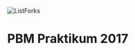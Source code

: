 ![ListForks](https://raw.github.com/fueerqan/PBM-Praktikum-2017/master/title.png)
# PBM Praktikum 2017
